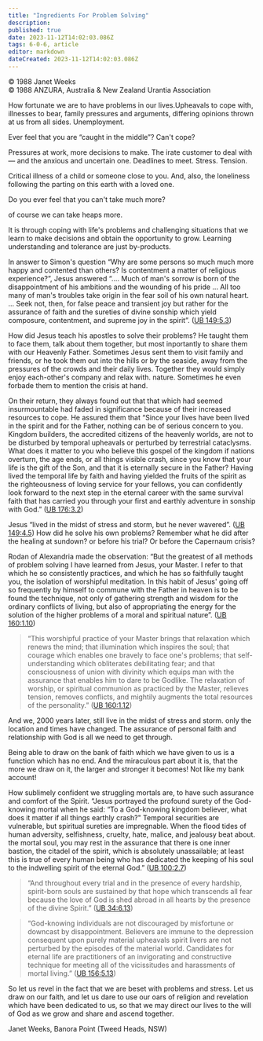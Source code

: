 ```yaml
---
title: "Ingredients For Problem Solving"
description: 
published: true
date: 2023-11-12T14:02:03.086Z
tags: 6-0-6, article
editor: markdown
dateCreated: 2023-11-12T14:02:03.086Z
---
```


<p class="v-card v-sheet theme--light gray lighten-3 px-2 py-1">© 1988 Janet Weeks<br>© 1988 ANZURA, Australia & New Zealand Urantia Association</p>

How fortunate we are to have problems in our lives.Upheavals to cope with, illnesses to bear, family pressures and arguments, differing opinions thrown at us from all sides. Unemployment.

Ever feel that you are “caught in the middle”? Can't cope?

Pressures at work, more decisions to make. The irate customer to deal with — and the anxious and uncertain one. Deadlines to meet. Stress. Tension.

Critical illness of a child or someone close to you. And, also, the loneliness following the parting on this earth with a loved one.

Do you ever feel that you can't take much more?

of course we can take heaps more.

It is through coping with life's problems and challenging situations that we learn to make decisions and obtain the opportunity to grow. Learning understanding and tolerance are just by-products.

In answer to Simon's question “Why are some persons so much much more happy and contented than others? Is contentment a matter of religious experience?”, Jesus answered “.... Much of man's sorrow is born of the disappointment of his ambitions and the wounding of his pride ... All too many of man's troubles take origin in the fear soil of his own natural heart. ... Seek not, then, for false peace and transient joy but rather for the assurance of faith and the sureties of divine sonship which yield composure, contentment, and supreme joy in the spirit”. ([UB 149:5.3](/en/The_Urantia_Book/149#p5_3))

How did Jesus teach his apostles to solve their problems? He taught them to face them, talk about them together, but most inportantly to share them with our Heavenly Father. Sometimes Jesus sent them to visit family and friends, or he took them out into the hills or by the seaside, away from the pressures of the crowds and their daily lives. Together they would simply enjoy each-other's company and relax with. nature. Sometimes he even forbade them to mention the crisis at hand.

On their return, they always found out that that which had seemed insurmountable had faded in significance because of their increased resources to cope. He assured them that “Since your lives have been lived in the spirit and for the Father, nothing can be of serious concern to you. Kingdom builders, the accredited citizens of the heavenly worlds, are not to be disturbed by temporal upheavals or perturbed by terrestrial cataclysms. What does it matter to you who believe this gospel of the kingdom if nations overturn, the age ends, or all things visible crash, since you know that your life is the gift of the Son, and that it is eternally secure in the Father? Having lived the temporal life by faith and having yielded the fruits of the spirit as the righteousness of loving service for your fellows, you can confidently look forward to the next step in the eternal career with the same survival faith that has carried you through your first and earthly adventure in sonship with God.” ([UB 176:3.2](/en/The_Urantia_Book/176#p3_2))

Jesus “lived in the midst of stress and storm, but he never wavered”. ([UB 149:4.5](/en/The_Urantia_Book/149#p4_5)) How did he solve his own problems? Remember what he did after the healing at sundown? or before his trial? Or before the Capernaum crisis?

Rodan of Alexandria made the observation: “But the greatest of all methods of problem solving I have learned from Jesus, your Master. I refer to that which he so consistently practices, and which he has so faithfully taught you, the isolation of worshipful meditation. In this habit of Jesus' going off so frequently by himself to commune with the Father in heaven is to be found the technique, not only of gathering strength and wisdom for the ordinary conflicts of living, but also of appropriating the energy for the solution of the higher problems of a moral and spiritual nature”. ([UB 160:1.10](/en/The_Urantia_Book/160#p1_10))

> “This worshipful practice of your Master brings that relaxation which renews the mind; that illumination which inspires the soul; that courage which enables one bravely to face one's problems; that self-understanding which obliterates debilitating fear; and that consciousness of union with divinity which equips man with the assurance that enables him to dare to be Godlike. The relaxation of worship, or spiritual communion as practiced by the Master, relieves tension, removes conflicts, and mightily augments the total resources of the personality.” ([UB 160:1.12](/en/The_Urantia_Book/160#p1_12))

And we, 2000 years later, still live in the midst of stress and storm. only the location and times have changed. The assurance of personal faith and relationship with God is all we need to get through.

Being able to draw on the bank of faith which we have given to us is a function which has no end. And the miraculous part about it is, that the more we draw on it, the larger and stronger it becomes! Not like my bank account!

How sublimely confident we struggling mortals are, to have such assurance and comfort of the Spirit. “Jesus portrayed the profound surety of the God-knowing mortal when he said: “To a God-knowing kingdom believer, what does it matter if all things earthly crash?" Temporal securities are vulnerable, but spiritual sureties are impregnable. When the flood tides of human adversity, selfishness, cruelty, hate, malice, and jealousy beat about. the mortal soul, you may rest in the assurance that there is one inner bastion, the citadel of the spirit, which is absolutely unassailable; at least this is true of every human being who has dedicated the keeping of his soul to the indwelling spirit of the eternal God.” ([UB 100:2.7](/en/The_Urantia_Book/100#p2_7))

> “And throughout every trial and in the presence of every hardship, spirit-born souls are sustained by that hope which transcends all fear because the love of God is shed abroad in all hearts by the presence of the divine Spirit.” ([UB 34:6.13](/en/The_Urantia_Book/34#p6_13))

> “God-knowing individuals are not discouraged by misfortune or downcast by disappointment. Believers are immune to the depression consequent upon purely material upheavals spirit livers are not perturbed by the episodes of the material world. Candidates for eternal life are practitioners of an invigorating and constructive technique for meeting all of the vicissitudes and harassments of mortal living.” ([UB 156:5.13](/en/The_Urantia_Book/156#p5_13))

So let us revel in the fact that we are beset with problems and stress. Let us draw on our faith, and let us dare to use our oars of religion and revelation which have been dedicated to us, so that we may direct our lives to the will of God as we grow and share and ascend together.

Janet Weeks, Banora Point (Tweed Heads, NSW)